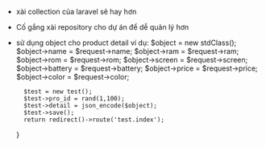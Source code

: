 - xài collection của laravel sẽ hay hơn
- Cố gắng xài repository cho dự án để dễ quản lý hơn
- sử dụng object cho product detail
ví dụ:
        $object = new stdClass();
        $object->name = $request->name;
        $object->ram = $request->ram;
        $object->rom = $request->rom;
        $object->screen = $request->screen;
        $object->battery = $request->battery;
        $object->price = $request->price;
        $object->color = $request->color;

        $test = new test();
        $test->pro_id = rand(1,100);
        $test->detail = json_encode($object);
        $test->save();
        return redirect()->route('test.index');
    }
